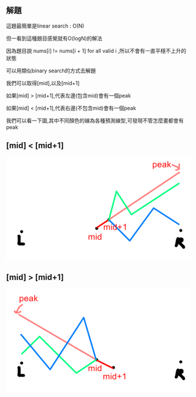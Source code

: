 ## 解題
這題最簡單是linear search : O(N)

但一看到這種題目感覺就有O(logN)的解法

因為題目說 nums[i] != nums[i + 1] for all valid i ,所以不會有一直平穩不上升的狀態

可以用類似binary search的方式去解題

我們可以取得[mid],以及[mid+1]

如果[mid] > [mid+1],代表左邊(包含mid)會有一個peak

如果[mid] < [mid+1],代表右邊(不包含mid)會有一個peak

我們可以看一下圖,其中不同顏色的線為各種預測線型,可發現不管怎麼畫都會有peak

## [mid] < [mid+1]

![image](https://github.com/michael54856/Leetcode/blob/main/162_Find%20Peak%20Element/des1.png)

## [mid] > [mid+1]

![image](https://github.com/michael54856/Leetcode/blob/main/162_Find%20Peak%20Element/des2.png)

